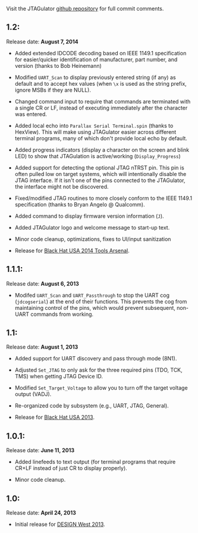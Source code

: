 Visit the JTAGulator [github repository][0] for full commit comments.

1.2:
------
Release date: **August 7, 2014**

* Added extended IDCODE decoding based on IEEE 1149.1 specification for easier/quicker identification of manufacturer, part number, and version (thanks to Bob Heinemann)

* Modified `UART_Scan` to display previously entered string (if any) as default and to accept hex values (when `\x` is used as the string prefix, ignore MSBs if they are NULL). 

* Changed command input to require that commands are terminated with a single CR or LF, instead of executing immediately after the character was entered.

* Added local echo into `Parallax Serial Terminal.spin` (thanks to HexView). This will make using JTAGulator easier across different terminal programs, many of which don't provide local echo by default.

* Added progress indicators (display a character on the screen and blink LED) to show that JTAGulation is active/working (`Display_Progress`)

* Added support for detecting the optional JTAG nTRST pin. This pin is often pulled low on target systems, which will intentionally disable the JTAG interface. If it isn't one of the pins connected to the JTAGulator, the interface might not be discovered.

* Fixed/modified JTAG routines to more closely conform to the IEEE 1149.1 specification (thanks to Bryan Angelo @ Qualcomm).

* Added command to display firmware version information (`J`).

* Added JTAGulator logo and welcome message to start-up text.

* Minor code cleanup, optimizations, fixes to UI/input sanitization

* Release for [Black Hat USA 2014 Tools Arsenal][3].


1.1.1:
------
Release date: **August 6, 2013**

* Modifed `UART_Scan` and `UART_Passthrough` to stop the UART cog (`jdcogserial`) at the end of their functions. This prevents the cog from maintaining control of the pins, which would prevent subsequent, non-UART commands from working.


1.1:
----
Release date: **August 1, 2013**

* Added support for UART discovery and pass through mode (8N1).

* Adjusted `Set_JTAG` to only ask for the three required pins (TDO, TCK, TMS) when getting JTAG Device ID.

* Modified `Set_Target_Voltage` to allow you to turn off the target voltage output (VADJ).

* Re-organized code by subsystem (e.g., UART, JTAG, General).

* Release for [Black Hat USA 2013][2].


1.0.1:
------
Release date: **June 11, 2013**

* Added linefeeds to text output (for terminal programs that require CR+LF instead of just CR to display properly).

* Minor code cleanup.


1.0:
----
Release date: **April 24, 2013**

* Initial release for [DESIGN West 2013][1].

[3]: https://www.blackhat.com/us-14/arsenal.html
[2]: https://www.blackhat.com/us-13/
[1]: http://www.ubmdesign.com/sanjose/
[0]: https://github.com/grandideastudio/jtagulator/commits/master
